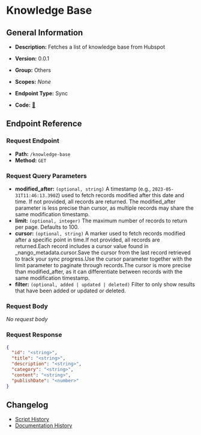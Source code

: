 # Knowledge Base

## General Information

- **Description:** Fetches a list of knowledge base from Hubspot

- **Version:** 0.0.1
- **Group:** Others
- **Scopes:** _None_
- **Endpoint Type:** Sync
- **Code:** [🔗](https://github.com/NangoHQ/integration-templates/tree/main/integrations/hubspot/syncs/knowledge-base.ts)


## Endpoint Reference

### Request Endpoint

- **Path:** `/knowledge-base`
- **Method:** `GET`

### Request Query Parameters

- **modified_after:** `(optional, string)` A timestamp (e.g., `2023-05-31T11:46:13.390Z`) used to fetch records modified after this date and time. If not provided, all records are returned. The modified_after parameter is less precise than cursor, as multiple records may share the same modification timestamp.
- **limit:** `(optional, integer)` The maximum number of records to return per page. Defaults to 100.
- **cursor:** `(optional, string)` A marker used to fetch records modified after a specific point in time.If not provided, all records are returned.Each record includes a cursor value found in _nango_metadata.cursor.Save the cursor from the last record retrieved to track your sync progress.Use the cursor parameter together with the limit parameter to paginate through records.The cursor is more precise than modified_after, as it can differentiate between records with the same modification timestamp.
- **filter:** `(optional, added | updated | deleted)` Filter to only show results that have been added or updated or deleted.

### Request Body

_No request body_

### Request Response

```json
{
  "id": "<string>",
  "title": "<string>",
  "description": "<string>",
  "category": "<string>",
  "content": "<string>",
  "publishDate": "<number>"
}
```

## Changelog

- [Script History](https://github.com/NangoHQ/integration-templates/commits/main/integrations/hubspot/syncs/knowledge-base.ts)
- [Documentation History](https://github.com/NangoHQ/integration-templates/commits/main/integrations/hubspot/syncs/knowledge-base.md)

<!-- END  GENERATED CONTENT -->

